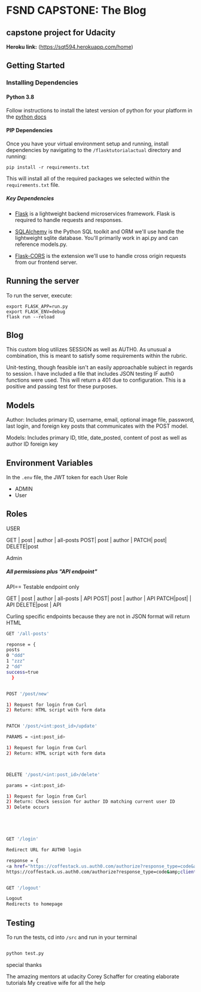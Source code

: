 # FSND CAPSTONE: The Blog

## capstone project for Udacity

**Heroku link:** (https://sqt594.herokuapp.com/home)

## Getting Started

### Installing Dependencies

#### Python 3.8

Follow instructions to install the latest version of python for your platform in the [python docs](https://docs.python.org/3/using/unix.html#getting-and-installing-the-latest-version-of-python)

#### PIP Dependencies

Once you have your virtual environment setup and running, install dependencies by navigating to the `/flasktutorialactual` directory and running:

```
pip install -r requirements.txt
```

This will install all of the required packages we selected within the `requirements.txt` file.

##### Key Dependencies

- [Flask](http://flask.pocoo.org/) is a lightweight backend microservices framework. Flask is required to handle requests and responses.

- [SQLAlchemy](https://www.sqlalchemy.org/) is the Python SQL toolkit and ORM we'll use handle the lightweight sqlite database. You'll primarily work in api.py and can reference models.py.

- [Flask-CORS](https://flask-cors.readthedocs.io/en/latest/#) is the extension we'll use to handle cross origin requests from our frontend server.

## Running the server

To run the server, execute:

```
export FLASK_APP=run.py
export FLASK_ENV=debug
flask run --reload
```


## Blog

This custom blog utilizes SESSION as well as AUTH0. As unusual a combination, this is meant to satisfy some requirements within the rubric. 

Unit-testing, though feasible isn't an easily approachable subject in regards to session. I have included a file that includes JSON testing IF auth0 functions were used. This will return a 401 due to configuration. This is a positive and passing test for these purposes. 

## Models

Author: Includes primary ID, username, email, optional image file, password, last login, and foreign key posts that communicates with the POST model. 

Models: Includes primary ID, title, date_posted, content of post as well as author ID foreign key

## Environment Variables

In the `.env` file, the JWT token for each User Role
- ADMIN
- User

## Roles

USER

GET | post | author | all-posts
POST| post | author |
PATCH| post|    
DELETE|post    

Admin
#####  All permissions plus "API endpoint"
API== Testable endpoint only

GET | post | author | all-posts | API
POST| post | author             | API
PATCH|post|                     | API
DELETE|post                     | API


Curling specific endpoints because they are not in JSON format will return HTML

`````bash
GET '/all-posts'

reponse = {
posts 
0 "ddd"
1 "zzz"
2 "dd"
success=true
  }


POST '/post/new'

1) Request for login from Curl
2) Return: HTML script with form data


PATCH '/post/<int:post_id>/update'

PARAMS = <int:post_id>

1) Request for login from Curl
2) Return: HTML script with form data



DELETE '/post/<int:post_id>/delete'

params = <int:post_id>

1) Request for login from Curl
2) Return: Check session for author ID matching current user ID
3) Delete occurs





GET '/login'

Redirect URL for AUTH0 login

response = {
<a href="https://coffestack.us.auth0.com/authorize?response_type=code&amp;client_id=kfrmwrB4PMIsXz3ZxWl07tVNGejZQZgW&amp;redirect_uri=http%3A%2F%2Flocalhost%3A5000%2Fcallback&amp;scope=openid+profile+email&amp;state=3XIHBxl64S8qJFfZrHhGUq3CHTOb1T&amp;nonce=RC8oqU0ogycNGZCEJgMS">
https://coffestack.us.auth0.com/authorize?response_type=code&amp;client_id=kfrmwrB4PMIsXz3ZxWl07tVNGejZQZgW&amp;redirect_uri=http%3A%2F%2Flocalhost%3A5000%2Fcallback&amp;scope=openid+profile+email&amp;state=3XIHBxl64S8qJFfZrHhGUq3CHTOb1T&amp;nonce=RC8oqU0ogycNGZCEJgMS</a>


GET '/logout'

Logout
Redirects to homepage

`````
## Testing

To run the tests, cd into `/src` and run in your terminal

```bash

python test.py
`````

special thanks

The amazing mentors at udacity
Corey Schaffer for creating elaborate tutorials
My creative wife for all the help
